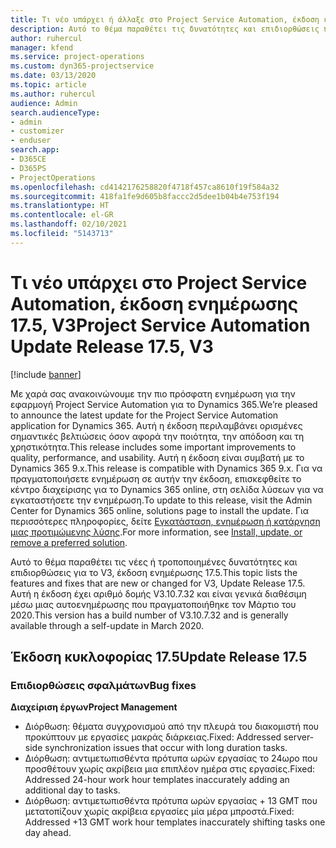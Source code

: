 ```yaml
---
title: Τι νέο υπάρχει ή άλλαξε στο Project Service Automation, έκδοση ενημέρωσης 17.5, Hotfix, V3
description: Αυτό το θέμα παραθέτει τις δυνατότητες και επιδιορθώσεις που είναι διαθέσιμες στο Project Service Automation, έκδοση ενημέρωσης 17.5, V3.
author: ruhercul
manager: kfend
ms.service: project-operations
ms.custom: dyn365-projectservice
ms.date: 03/13/2020
ms.topic: article
ms.author: ruhercul
audience: Admin
search.audienceType:
- admin
- customizer
- enduser
search.app:
- D365CE
- D365PS
- ProjectOperations
ms.openlocfilehash: cd4142176258820f4718f457ca8610f19f584a32
ms.sourcegitcommit: 418fa1fe9d605b8faccc2d5dee1b04b4e753f194
ms.translationtype: HT
ms.contentlocale: el-GR
ms.lasthandoff: 02/10/2021
ms.locfileid: "5143713"
---
```

# <a name="project-service-automation-update-release-175-v3"></a><span data-ttu-id="7716d-103">Τι νέο υπάρχει στο Project Service Automation, έκδοση ενημέρωσης 17.5, V3</span><span class="sxs-lookup"><span data-stu-id="7716d-103">Project Service Automation Update Release 17.5, V3</span></span>

[!include [banner](../includes/psa-now-project-operations.md)]

<span data-ttu-id="7716d-104">Με χαρά σας ανακοινώνουμε την πιο πρόσφατη ενημέρωση για την εφαρμογή Project Service Automation για το Dynamics 365.</span><span class="sxs-lookup"><span data-stu-id="7716d-104">We’re pleased to announce the latest update for the Project Service Automation application for Dynamics 365.</span></span> <span data-ttu-id="7716d-105">Αυτή η έκδοση περιλαμβάνει ορισμένες σημαντικές βελτιώσεις όσον αφορά την ποιότητα, την απόδοση και τη χρηστικότητα.</span><span class="sxs-lookup"><span data-stu-id="7716d-105">This release includes some important improvements to quality, performance, and usability.</span></span>  <span data-ttu-id="7716d-106">Αυτή η έκδοση είναι συμβατή με το Dynamics 365 9.x.</span><span class="sxs-lookup"><span data-stu-id="7716d-106">This release is compatible with Dynamics 365 9.x.</span></span> <span data-ttu-id="7716d-107">Για να πραγματοποιήσετε ενημέρωση σε αυτήν την έκδοση, επισκεφθείτε το κέντρο διαχείρισης για το Dynamics 365 online, στη σελίδα λύσεων για να εγκαταστήσετε την ενημέρωση.</span><span class="sxs-lookup"><span data-stu-id="7716d-107">To update to this release, visit the Admin Center for Dynamics 365 online, solutions page to install the update.</span></span> <span data-ttu-id="7716d-108">Για περισσότερες πληροφορίες, δείτε [Εγκατάσταση, ενημέρωση ή κατάργηση μιας προτιμώμενης λύσης](https://docs.microsoft.com/power-platform/admin/install-remove-preferred-solution).</span><span class="sxs-lookup"><span data-stu-id="7716d-108">For more information, see [Install, update, or remove a preferred solution](https://docs.microsoft.com/power-platform/admin/install-remove-preferred-solution).</span></span>

<span data-ttu-id="7716d-109">Αυτό το θέμα παραθέτει τις νέες ή τροποποιημένες δυνατότητες και επιδιορθώσεις για το V3, έκδοση ενημέρωσης 17.5.</span><span class="sxs-lookup"><span data-stu-id="7716d-109">This topic lists the features and fixes that are new or changed for V3, Update Release 17.5.</span></span> <span data-ttu-id="7716d-110">Αυτή η έκδοση έχει αριθμό δομής V3.10.7.32 και είναι γενικά διαθέσιμη μέσω μιας αυτοενημέρωσης που πραγματοποιήθηκε τον Μάρτιο του 2020.</span><span class="sxs-lookup"><span data-stu-id="7716d-110">This version has a build number of V3.10.7.32 and is generally available through a self-update in March 2020.</span></span>


## <a name="update-release-175"></a><span data-ttu-id="7716d-111">Έκδοση κυκλοφορίας 17.5</span><span class="sxs-lookup"><span data-stu-id="7716d-111">Update Release 17.5</span></span>

### <a name="bug-fixes"></a><span data-ttu-id="7716d-112">Επιδιορθώσεις σφαλμάτων</span><span class="sxs-lookup"><span data-stu-id="7716d-112">Bug fixes</span></span>


<span data-ttu-id="7716d-113">**Διαχείριση έργων**</span><span class="sxs-lookup"><span data-stu-id="7716d-113">**Project Management**</span></span>

- <span data-ttu-id="7716d-114">Διόρθωση: θέματα συγχρονισμού από την πλευρά του διακομιστή που προκύπτουν με εργασίες μακράς διάρκειας.</span><span class="sxs-lookup"><span data-stu-id="7716d-114">Fixed: Addressed server-side synchronization issues that occur with long duration tasks.</span></span>
- <span data-ttu-id="7716d-115">Διόρθωση: αντιμετωπισθέντα πρότυπα ωρών εργασίας το 24ωρο που προσθέτουν χωρίς ακρίβεια μια επιπλέον ημέρα στις εργασίες.</span><span class="sxs-lookup"><span data-stu-id="7716d-115">Fixed: Addressed 24-hour work hour templates inaccurately adding an additional day to tasks.</span></span>
- <span data-ttu-id="7716d-116">Διόρθωση: αντιμετωπισθέντα πρότυπα ωρών εργασίας + 13 GMT που μετατοπίζουν χωρίς ακρίβεια εργασίες μία μέρα μπροστά.</span><span class="sxs-lookup"><span data-stu-id="7716d-116">Fixed: Addressed +13 GMT work hour templates inaccurately shifting tasks one day ahead.</span></span>

